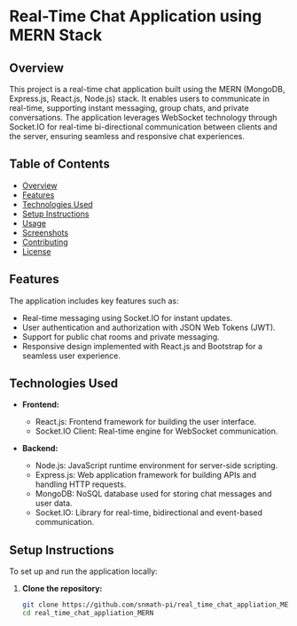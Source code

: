 # Real-Time Chat Application using MERN Stack



## Overview
This project is a real-time chat application built using the MERN (MongoDB, Express.js, React.js, Node.js) stack. It enables users to communicate in real-time, supporting instant messaging, group chats, and private conversations. The application leverages WebSocket technology through Socket.IO for real-time bi-directional communication between clients and the server, ensuring seamless and responsive chat experiences.

## Table of Contents
- [Overview](#overview)
- [Features](#features)
- [Technologies Used](#technologies-used)
- [Setup Instructions](#setup-instructions)
- [Usage](#usage)
- [Screenshots](#screenshots)
- [Contributing](#contributing)
- [License](#license)

## Features
The application includes key features such as:
- Real-time messaging using Socket.IO for instant updates.
- User authentication and authorization with JSON Web Tokens (JWT).
- Support for public chat rooms and private messaging.
- Responsive design implemented with React.js and Bootstrap for a seamless user experience.

## Technologies Used
- **Frontend:**
  - React.js: Frontend framework for building the user interface.
  - Socket.IO Client: Real-time engine for WebSocket communication.

- **Backend:**
  - Node.js: JavaScript runtime environment for server-side scripting.
  - Express.js: Web application framework for building APIs and handling HTTP requests.
  - MongoDB: NoSQL database used for storing chat messages and user data.
  - Socket.IO: Library for real-time, bidirectional and event-based communication.

## Setup Instructions
To set up and run the application locally:

1. **Clone the repository:**
   ```bash
   git clone https://github.com/snmath-pi/real_time_chat_appliation_MERN.git
   cd real_time_chat_appliation_MERN
